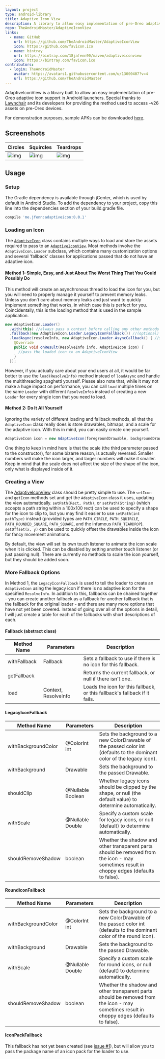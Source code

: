 ```yaml
---
layout: project
type: android-library
title: Adaptive Icon View
description: A library to allow easy implementation of pre-Oreo adaptive icon support in Android launchers.
repo: TheAndroidMaster/AdaptiveIconView
links:
  - name: GitHub
    url: https://github.com/TheAndroidMaster/AdaptiveIconView
    icon: https://github.com/favicon.ico
  - name: bintray
    url: https://bintray.com/18jafenn90/maven/adaptiveiconview
    icon: https://bintray.com/favicon.ico
contributors:
  - login: TheAndroidMaster
    avatar: https://avatars1.githubusercontent.com/u/13000407?v=4
    url: https://github.com/TheAndroidMaster
---
```


AdaptiveIconView is a library built to allow an easy implementation of pre-Oreo adaptive icon support in Android launchers. Special thanks to [Lawnchair](https://github.com/LawnchairLauncher/Lawnchair) and its developers for providing the method used to access -v26 assets on pre-Oreo devices. 

For demonstration purposes, sample APKs can be downloaded [here](https://github.com/TheAndroidMaster/AdaptiveIconView/releases).

## Screenshots

|Circles|Squircles|Teardrops|
|-----|-----|-----|
|![img](https://raw.githubusercontent.com/TheAndroidMaster/TheAndroidMaster.github.io/master/images/screenshots/AdaptiveIconView-Circle.png)|![img](https://raw.githubusercontent.com/TheAndroidMaster/TheAndroidMaster.github.io/master/images/screenshots/AdaptiveIconView-Squircle.png)|![img](https://raw.githubusercontent.com/TheAndroidMaster/TheAndroidMaster.github.io/master/images/screenshots/AdaptiveIconView-Teardrop.png)|

## Usage

### Setup

The Gradle dependency is available through jCenter, which is used by default in Android Studio. To add the dependency to your project, copy this line into the dependencies section of your build.gradle file.

```gradle
compile 'me.jfenn:adaptiveicon:0.0.1'
```

### Loading an Icon

The [`AdaptiveIcon`](https://github.com/TheAndroidMaster/AdaptiveIconView/blob/master/library/src/main/java/james/adaptiveicon/AdaptiveIcon.java) class contains multiple ways to load and store the assets required to pass to an [`AdaptiveIconView`](https://github.com/TheAndroidMaster/AdaptiveIconView/blob/master/library/src/main/java/james/adaptiveicon/AdaptiveIconView.java). Most methods involve the `AdaptiveIcon.Loader` subclass, which contains many customization options and several 'fallback' classes for applications passed that do not have an adaptive icon.

#### Method 1: Simple, Easy, and Just About The Worst Thing That You Could Possibly Do

This method will create an asynchronous thread to load the icon for you, but you will need to properly manage it yourself to prevent memory leaks. Unless you don't care about memory leaks and just want to quickly implement something that works, in which case this is perfect for you. Coincidentally, this is the loading method that is used in the sample application.

```java
new AdaptiveIcon.Loader()
  .with(this) //always pass a context before calling any other methods
  .fallback(new AdaptiveIcon.Loader.LegacyIconFallback()) //(optional) specify a fallback to use if there is no adaptive icon or if it is inaccessible to the app
  .loadAsync(resolveInfo, new AdaptiveIcon.Loader.AsyncCallback() { //specify a ResolveInfo of the app to load the icon of
    @Override
    public void onResult(ResolveInfo info, AdaptiveIcon icon) {
      //pass the loaded icon to an AdaptiveIconView
    }
  });
```

However, if you actually care about your end users at all, it would be far better to use the `load(ResolveInfo)` method instead of `loadAsync` and handle the multithreading spaghetti yourself. Please also note that, while it may not make a huge impact on performance, you can call `load` multiple times on the same `Loader` with different `ResolveInfo`s instead of creating a new `Loader` for every single icon that you need to load.

#### Method 2: Do It All Yourself

Ignoring the variety of different loading and fallback methods, all that the `AdaptiveIcon` class really does is store drawables, bitmaps, and a scale for the adaptive icon. With this in mind, you can easily create one yourself.

```java
AdaptiveIcon icon = new AdaptiveIcon(foregroundDrawable, backgroundDrawable, 1.0);
```

One thing to keep in mind here is that the scale (the third parameter passed to the constructor), for some bizarre reason, is actually reversed. Smaller numbers will make the icon larger, and larger numbers will make it smaller. Keep in mind that the scale does not affect the size of the shape of the icon, only what is displayed inside of it.

### Creating a View

The [AdaptiveIconView](https://github.com/TheAndroidMaster/AdaptiveIconView/blob/master/library/src/main/java/james/adaptiveicon/AdaptiveIconView.java) class should be pretty simple to use. The `setIcon` and `getIcon` methods set and get the `AdaptiveIcon` class it uses, updating the view automatically. `setPath(Rect, Path)`, or `setPath(String)` (which accepts a path string within a 100x100 rect) can be used to specify a shape for the icon to clip to, but you may find it easier to use `setPath(int pathType)` instead (provided types are `PATH_CIRCLE`, `PATH_SQUIRCLE`, `PATH_ROUNDED_SQUARE`, `PATH_SQUARE`, and the infamous `PATH_TEARDROP`). `setOffset(x, y)` can be used to quickly offset the drawables inside the icon for fancy movement animations.

By default, the view will set its own touch listener to animate the icon scale when it is clicked. This can be disabled by setting another touch listener (or just passing null). There are currently no methods to scale the icon yourself, but they should be added soon.

### More Fallback Options

In Method 1, the `LegacyIconFallback` is used to tell the loader to create an `AdaptiveIcon` using the legacy icon if there is no adaptive icon for the specified `ResolveInfo`. In addition to this, fallbacks can be chained together - you can create another fallback as a fallback for another fallback that is the fallback for the original loader - and there are many more options that have not yet been covered. Instead of going over all of the options in detail, I will just create a table for each of the fallbacks with short descriptions of each.

#### Fallback (abstract class)

|Method Name|Parameters|Description|
|-----|-----|-----|
|withFallback|Fallback|Sets a fallback to use if there is no icon for this fallback.|
|getFallback||Returns the current fallback, or null if there isn't one.|
|load|Context, ResolveInfo|Loads the icon for this fallback, or this fallback's fallback if it fails.|

#### LegacyIconFallback

|Method Name|Parameters|Description|
|-----|-----|-----|
|withBackgroundColor|@ColorInt int|Sets the background to a new ColorDrawable of the passed color int (defaults to the dominant color of the legacy icon).|
|withBackground|Drawable|Sets the background to the passed Drawable.|
|shouldClip|@Nullable Boolean|Whether legacy icons should be clipped by the shape, or null (the default value) to determine automatically.|
|withScale|@Nullable Double|Specify a custom scale for legacy icons, or null (default) to determine automatically.|
|shouldRemoveShadow|boolean|Whether the shadow and other transparent parts should be removed from the icon - may sometimes result in choppy edges (defaults to false).|

#### RoundIconFallback

|Method Name|Parameters|Description|
|-----|-----|-----|
|withBackgroundColor|@ColorInt int|Sets the background to a new ColorDrawable of the passed color int (defaults to the dominant color of the round icon).|
|withBackground|Drawable|Sets the background to the passed Drawable.|
|withScale|@Nullable Double|Specify a custom scale for round icons, or null (default) to determine automatically.|
|shouldRemoveShadow|boolean|Whether the shadow and other transparent parts should be removed from the icon - may sometimes result in choppy edges (defaults to false).|

#### IconPackFallback

This fallback has not yet been created (see [issue #1](https://github.com/TheAndroidMaster/AdaptiveIconView/issues/1)), but will allow you to pass the package name of an icon pack for the loader to use.
